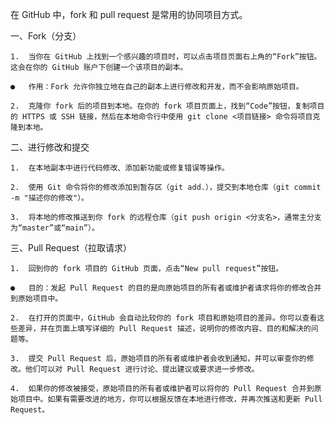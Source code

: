 在 GitHub 中，fork 和 pull request 是常用的协同项目方式。

一、Fork（分支）

	1.	当你在 GitHub 上找到一个感兴趣的项目时，可以点击项目页面右上角的“Fork”按钮。这会在你的 GitHub 账户下创建一个该项目的副本。
	
	●	作用：Fork 允许你独立地在自己的副本上进行修改和开发，而不会影响原始项目。
	
	2.	克隆你 fork 后的项目到本地。在你的 fork 项目页面上，找到“Code”按钮，复制项目的 HTTPS 或 SSH 链接，然后在本地命令行中使用 git clone <项目链接> 命令将项目克隆到本地。

二、进行修改和提交

	1.	在本地副本中进行代码修改、添加新功能或修复错误等操作。
	
	2.	使用 Git 命令将你的修改添加到暂存区（git add.），提交到本地仓库（git commit -m "描述你的修改"）。
	
	3.	将本地的修改推送到你 fork 的远程仓库（git push origin <分支名>，通常主分支为“master”或“main”）。

三、Pull Request（拉取请求）

	1.	回到你的 fork 项目的 GitHub 页面，点击“New pull request”按钮。
	
	●	目的：发起 Pull Request 的目的是向原始项目的所有者或维护者请求将你的修改合并到原始项目中。
	
	2.	在打开的页面中，GitHub 会自动比较你的 fork 项目和原始项目的差异。你可以查看这些差异，并在页面上填写详细的 Pull Request 描述，说明你的修改内容、目的和解决的问题等。
	
	3.	提交 Pull Request 后，原始项目的所有者或维护者会收到通知，并可以审查你的修改。他们可以对 Pull Request 进行讨论、提出建议或要求进一步修改。
	
	4.	如果你的修改被接受，原始项目的所有者或维护者可以将你的 Pull Request 合并到原始项目中。如果有需要改进的地方，你可以根据反馈在本地进行修改，并再次推送和更新 Pull Request。